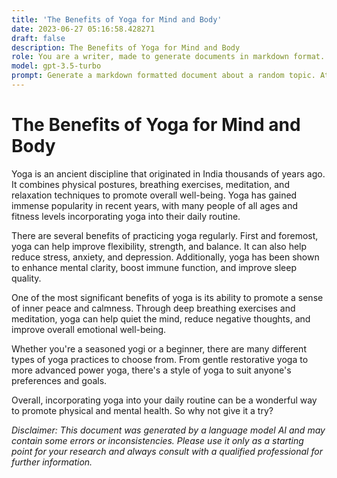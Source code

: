 ```yaml
---
title: 'The Benefits of Yoga for Mind and Body'
date: 2023-06-27 05:16:58.428271
draft: false
description: The Benefits of Yoga for Mind and Body
role: You are a writer, made to generate documents in markdown format. It is very important that all of the documents you generate are in valid markdown format.
model: gpt-3.5-turbo
prompt: Generate a markdown formatted document about a random topic. At the bottom, include a disclaimer explaining that the document was generated by you. The first line of the document should be the title. Make sure that the entire document is in proper markdown format, using a mix of various tags to make the document visually appealing.
---
```


# The Benefits of Yoga for Mind and Body

Yoga is an ancient discipline that originated in India thousands of years ago. It combines physical postures, breathing exercises, meditation, and relaxation techniques to promote overall well-being. Yoga has gained immense popularity in recent years, with many people of all ages and fitness levels incorporating yoga into their daily routine.

There are several benefits of practicing yoga regularly. First and foremost, yoga can help improve flexibility, strength, and balance. It can also help reduce stress, anxiety, and depression. Additionally, yoga has been shown to enhance mental clarity, boost immune function, and improve sleep quality.

One of the most significant benefits of yoga is its ability to promote a sense of inner peace and calmness. Through deep breathing exercises and meditation, yoga can help quiet the mind, reduce negative thoughts, and improve overall emotional well-being.

Whether you're a seasoned yogi or a beginner, there are many different types of yoga practices to choose from. From gentle restorative yoga to more advanced power yoga, there's a style of yoga to suit anyone's preferences and goals.

Overall, incorporating yoga into your daily routine can be a wonderful way to promote physical and mental health. So why not give it a try?

*Disclaimer: This document was generated by a language model AI and may contain some errors or inconsistencies. Please use it only as a starting point for your research and always consult with a qualified professional for further information.*